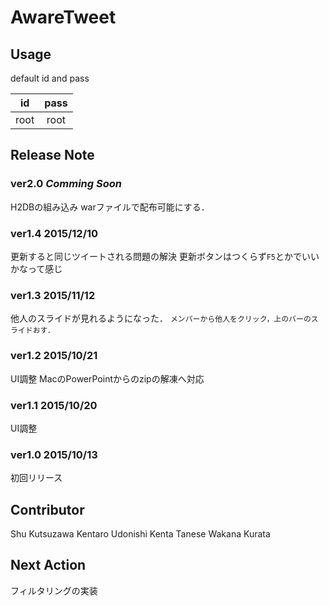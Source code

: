 AwareTweet
===============

## Usage

default id and pass

|id|pass|
|:---:|:---:|
|root|root|

## Release Note

### ver2.0 *Comming Soon*
H2DBの組み込み
warファイルで配布可能にする．

### ver1.4 2015/12/10
更新すると同じツイートされる問題の解決
更新ボタンはつくらず`F5`とかでいいかなって感じ

### ver1.3 2015/11/12
他人のスライドが見れるようになった．
`メンバーから他人をクリック，上のバーのスライドおす．`

### ver1.2 2015/10/21
UI調整
MacのPowerPointからのzipの解凍へ対応

### ver1.1 2015/10/20
UI調整

### ver1.0 2015/10/13
初回リリース

## Contributor
Shu Kutsuzawa
Kentaro Udonishi
Kenta Tanese
Wakana Kurata

## Next Action
フィルタリングの実装


